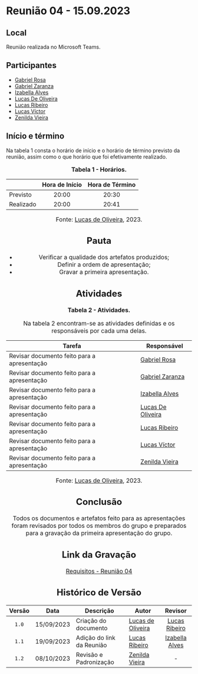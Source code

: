 # Reunião 04 - 15.09.2023

## Local

Reunião realizada no Microsoft Teams.

## Participantes

* [Gabriel Rosa](https://github.com/gabrielrosa09)
* [Gabriel Zaranza](https://github.com/GZaranza)
* [Izabella Alves](https://github.com/izabellaalves)
* [Lucas De Oliveira](https://github.com/LucasOliveiraDiasMarquesFerreira)
* [Lucas Ribeiro](https://github.com/lucassouzs)
* [Lucas Víctor](https://github.com/Lucas13032003)
* [Zenilda Vieira](https://github.com/zenildavieira)
  
## Início e término

Na tabela 1 consta o horário de início e o horário de término previsto da reunião, assim como o que horário que foi efetivamente realizado.

<div align="center">
<font size="3"><p style="text-align: center"><b>Tabela 1 - Horários.</b></p></font>
</div>

|               | Hora de Início   | Hora de Término   |
| ------------- | :--------------: | :---------------: |
| Previsto      |      20:00       |      20:30        |
| Realizado     |      20:00       |      20:41        |

<div align="center">
<font size="3"><p style="text-align: center">Fonte: <a href="https://github.com/LucasOliveiraDiasMarquesFerreira">Lucas de Oliveira</a>, 2023.</</div>

## Pauta

* Verificar a qualidade dos artefatos produzidos;
* Definir a ordem de apresentação;
* Gravar a primeira apresentação.

## Atividades

<div align="center">
<font size="3"><p style="text-align: center"><b>Tabela 2 - Atividades.</b></p></font>
</div>

Na tabela 2 encontram-se as atividades definidas e os responsáveis por cada uma delas.

|Tarefa          |Responsável                  |
|----------------|-----------------------------|
|Revisar documento feito para a apresentação|[Gabriel Rosa](https://github.com/gabrielrosa09)                     |
|Revisar documento feito para a apresentação|[Gabriel Zaranza](https://github.com/GZaranza)                   |
|Revisar documento feito para a apresentação|[Izabella Alves](https://github.com/izabellaalves)                  |
|Revisar documento feito para a apresentação|[Lucas De Oliveira](https://github.com/LucasOliveiraDiasMarquesFerreira)  |
|Revisar documento feito para a apresentação|[Lucas Ribeiro](https://github.com/lucassouzs)                   |
|Revisar documento feito para a apresentação|[Lucas Víctor](https://github.com/Lucas13032003)         |
|Revisar documento feito para a apresentação|[Zenilda Vieira](https://github.com/zenildavieira)                   |

<div align="center">
<font size="3"><p style="text-align: center">Fonte: <a href="https://github.com/LucasOliveiraDiasMarquesFerreira">Lucas de Oliveira</a>, 2023.</</div>

## Conclusão

Todos os documentos e artefatos feito para as apresentações foram revisados por todos os membros do grupo e preparados para a gravação da primeira apresentação do grupo.

## Link da Gravação

[Requisitos - Reunião 04](https://youtu.be/ZkA1xQYww2M)

## Histórico de Versão

|Versão|Data|Descrição|Autor|Revisor|
|:----:|----|---------|-----|:-------:|
|`1.0`|15/09/2023|Criação do documento|[Lucas de Oliveira](https://github.com/LucasOliveiraDiasMarquesFerreira)|[Lucas Ribeiro](https://github.com/lucassouzs)|
|`1.1`|19/09/2023|Adição do link da Reunião|[Lucas Ribeiro](https://github.com/lucassouzs)|[Izabella Alves](https://github.com/izabellaalves)|
|`1.2`|08/10/2023| Revisão e Padronização | [Zenilda Vieira](https://github.com/zenildavieira) | - |
